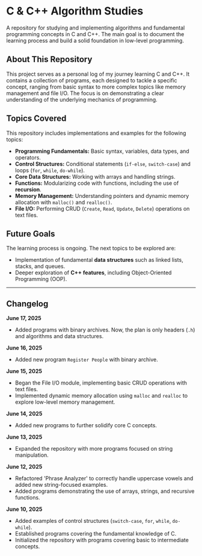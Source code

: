 # C & C++ Algorithm Studies

A repository for studying and implementing algorithms and fundamental programming concepts in C and C++. The main goal is to document the learning process and build a solid foundation in low-level programming.

## About This Repository

This project serves as a personal log of my journey learning C and C++. It contains a collection of programs, each designed to tackle a specific concept, ranging from basic syntax to more complex topics like memory management and file I/O. The focus is on demonstrating a clear understanding of the underlying mechanics of programming.

## Topics Covered

This repository includes implementations and examples for the following topics:

* **Programming Fundamentals:** Basic syntax, variables, data types, and operators.
* **Control Structures:** Conditional statements (`if-else`, `switch-case`) and loops (`for`, `while`, `do-while`).
* **Core Data Structures:** Working with arrays and handling strings.
* **Functions:** Modularizing code with functions, including the use of **recursion**.
* **Memory Management:** Understanding pointers and dynamic memory allocation with `malloc()` and `realloc()`.
* **File I/O:** Performing CRUD (`Create`, `Read`, `Update`, `Delete`) operations on text files.

## Future Goals

The learning process is ongoing. The next topics to be explored are:

* Implementation of fundamental **data structures** such as linked lists, stacks, and queues.
* Deeper exploration of **C++ features**, including Object-Oriented Programming (OOP).

---

## Changelog

**June 17, 2025**
* Added programs with binary archives. Now, the plan is only headers (`.h`) and algorithms and data structures.

**June 16, 2025**
* Added new program `Register People` with binary archive.

**June 15, 2025**
* Began the File I/O module, implementing basic CRUD operations with text files.
* Implemented dynamic memory allocation using `malloc` and `realloc` to explore low-level memory management.

**June 14, 2025**
* Added new programs to further solidify core C concepts.

**June 13, 2025**
* Expanded the repository with more programs focused on string manipulation.

**June 12, 2025**
* Refactored 'Phrase Analyzer' to correctly handle uppercase vowels and added new string-focused examples.
* Added programs demonstrating the use of arrays, strings, and recursive functions.

**June 10, 2025**
* Added examples of control structures (`switch-case`, `for`, `while`, `do-while`).
* Established programs covering the fundamental knowledge of C.
* Initialized the repository with programs covering basic to intermediate concepts.
